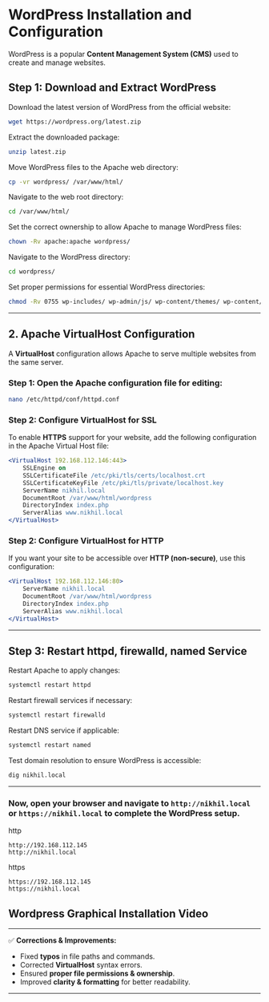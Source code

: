 # WordPress Installation and Configuration

WordPress is a popular **Content Management System (CMS)** used to create and manage websites.

## Step 1: Download and Extract WordPress

Download the latest version of WordPress from the official website:

```bash
wget https://wordpress.org/latest.zip
```

Extract the downloaded package:

```bash
unzip latest.zip
```

Move WordPress files to the Apache web directory:

```bash
cp -vr wordpress/ /var/www/html/
```

Navigate to the web root directory:

```bash
cd /var/www/html/
```

Set the correct ownership to allow Apache to manage WordPress files:

```bash
chown -Rv apache:apache wordpress/
```

Navigate to the WordPress directory:

```bash
cd wordpress/
```

Set proper permissions for essential WordPress directories:

```bash
chmod -Rv 0755 wp-includes/ wp-admin/js/ wp-content/themes/ wp-content/plugins/
```
---

## 2. Apache VirtualHost Configuration

A **VirtualHost** configuration allows Apache to serve multiple websites from the same server.
### Step 1: Open the Apache configuration file for editing:

```bash
nano /etc/httpd/conf/httpd.conf
```

### Step 2: Configure VirtualHost for SSL

To enable **HTTPS** support for your website, add the following configuration in the Apache Virtual Host file:

```apache
<VirtualHost 192.168.112.146:443>
    SSLEngine on
    SSLCertificateFile /etc/pki/tls/certs/localhost.crt
    SSLCertificateKeyFile /etc/pki/tls/private/localhost.key
    ServerName nikhil.local
    DocumentRoot /var/www/html/wordpress
    DirectoryIndex index.php
    ServerAlias www.nikhil.local
</VirtualHost>
```

### Step 2: Configure VirtualHost for HTTP

If you want your site to be accessible over **HTTP (non-secure)**, use this configuration:

```apache
<VirtualHost 192.168.112.146:80>
    ServerName nikhil.local
    DocumentRoot /var/www/html/wordpress
    DirectoryIndex index.php
    ServerAlias www.nikhil.local
</VirtualHost>
```

---

## Step 3: Restart httpd, firewalld, named Service 

Restart Apache to apply changes:

```bash
systemctl restart httpd
```

Restart firewall services if necessary:

```bash
systemctl restart firewalld
```

Restart DNS service if applicable:

```bash
systemctl restart named
```

Test domain resolution to ensure WordPress is accessible:

```bash
dig nikhil.local
```

---

### Now, open your browser and navigate to `http://nikhil.local` or `https://nikhil.local` to complete the WordPress setup.
http
```
http://192.168.112.145
http://nikhil.local

```
https
```
https://192.168.112.145
https://nikhil.local
```

## Wordpress Graphical Installation Video








---

✅ **Corrections & Improvements:**
- Fixed **typos** in file paths and commands.
- Corrected **VirtualHost** syntax errors.
- Ensured **proper file permissions & ownership**.
- Improved **clarity & formatting** for better readability.

---
